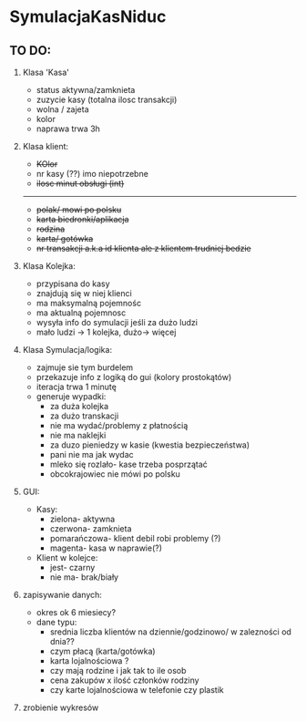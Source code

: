# SymulacjaKasNiduc

## TO DO:

1. Klasa 'Kasa'  
    - status aktywna/zamknieta  
    - zuzycie kasy (totalna ilosc transakcji)
    - wolna / zajeta
    - kolor  
    - naprawa trwa 3h  
1. Klasa klient:  
    - ~~KOlor~~  
    - nr kasy (??) imo niepotrzebne   
    - ~~ilosc minut obsługi (int)~~  
    
    --------
    - ~~polak/ mowi po polsku~~
    - ~~karta biedronki/aplikacja~~
    - ~~rodzina~~  
    - ~~karta/ gotówka~~  
    - ~~nr transakcji a.k.a id klienta ale z klientem trudniej bedzie~~   
1. Klasa Kolejka:  
    - przypisana do kasy
    - znajdują się w niej klienci
    - ma maksymalną pojemnośc 
    - ma aktualną pojemnosc  
    - wysyła info do symulacji jeśli za dużo ludzi  
    - mało ludzi -> 1 kolejka, dużo-> więcej 
1. Klasa Symulacja/logika:  
    - zajmuje sie tym burdelem  
    - przekazuje info z logiką do gui (kolory prostokątów)
    - iteracja trwa 1 minutę  
    - generuje wypadki:  
        - za duża kolejka  
        - za dużo transkacji
        - nie ma wydać/problemy z płatnością  
        - nie ma naklejki  
        - za duzo pieniedzy w kasie (kwestia bezpieczeństwa)  
        - pani nie ma jak wydac  
        - mleko się rozlało- kase trzeba posprzątać  
        - obcokrajowiec nie mówi po polsku  

1. GUI:  
    - Kasy:  
        - zielona- aktywna
        - czerwona- zamknieta
        - pomarańczowa- klient debil robi problemy (?)
        - magenta- kasa w naprawie(?)
    - Klient w kolejce:  
        - jest- czarny
        - nie ma- brak/biały 
1. zapisywanie danych:  
    - okres ok 6 miesiecy?  
    - dane typu:
        - srednia liczba klientów na dziennie/godzinowo/ w zalezności od dnia??
        - czym płacą (karta/gotówka)  
        - karta lojalnościowa ?  
        - czy mają rodzine i jak tak to ile osob  
        - cena zakupów x ilość członków rodziny  
        - czy karte lojalnościowa w telefonie czy plastik  
1. zrobienie wykresów


